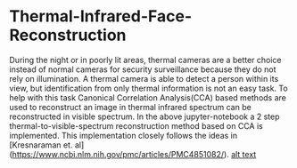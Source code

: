 # Thermal-Infrared-Face-Reconstruction
During the night or in poorly lit areas, thermal cameras are a better choice instead of normal cameras for security surveillance because they do not rely on illumination. A thermal camera is able to detect a person within its view, but identification from only thermal information is not an easy task. To help with this task Canonical Correlation Analysis(CCA) based methods are used to reconstruct an image in thermal infrared spectrum can be reconstructed in visible spectrum. In the above jupyter-notebook a 2 step thermal-to-visible-spectrum reconstruction method based on CCA is implemented. This implementation closely follows the ideas in [Kresnaraman et. al]  (https://www.ncbi.nlm.nih.gov/pmc/articles/PMC4851082/). 
[alt text](https://www.google.com/url?sa=i&url=https%3A%2F%2Fpdfs.semanticscholar.org%2Fe11a%2F2c91575eecc00267fdc52d3af4f6f3279eda.pdf&psig=AOvVaw0-Sr55ygpLM0gAohy9oJd3&ust=1595347312271000&source=images&cd=vfe&ved=0CAIQjRxqFwoTCIiOh4Ga3OoCFQAAAAAdAAAAABAJ)
